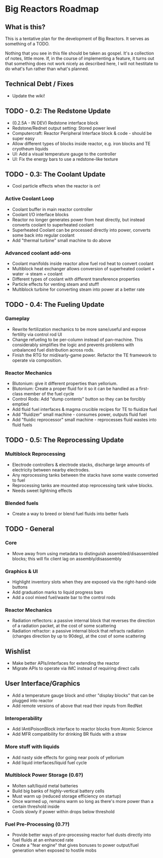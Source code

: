 Big Reactors Roadmap
====================

What is this?
-------------

This is a tentative plan for the development of Big Reactors. It serves as something of a TODO.

Nothing that you see in this file should be taken as gospel. It's a collection of notes, little more. If, in the course of implementing a feature, it turns out that something does not work nicely as described here, I will not hestitate to do what's fun rather than what's planned.

Technical Debt / Fixes
----------------------
- Update the wiki!

TODO - 0.2: The Redstone Update
-------------------------------
- (0.2.5A - IN DEV) Redstone interface block
- Redstone/Rednet output setting: Stored power level
- Computercraft: Reactor Peripheral Interface block & code - should be super easy
- Allow different types of blocks inside reactor, e.g. iron blocks and TE cryotheum liquids
- UI: Add a visual temperature gauge to the controller
- UI: Fix the energy bars to use a redstone-like texture

TODO - 0.3: The Coolant Update
------------------------------
- Cool particle effects when the reactor is on!

### Active Coolant Loop
- Coolant buffer in main reactor controller
- Coolant I/O interface blocks
- Reactor no longer generates power from heat directly, but instead converts coolant to superheated coolant
- Superheated Coolant can be processed directly into power, converts some back into regular coolant
- Add "thermal turbine" small machine to do above

### Advanced coolant add-ons
- Coolant manifolds inside reactor allow fuel rod heat to convert coolant
- Multiblock heat exchanger allows conversion of superheated coolant + water -> steam + coolant
- Different types of coolant with different transference properties
- Particle effects for venting steam and stuff!
- Multiblock turbine for converting steam into power at a better rate

TODO - 0.4: The Fueling Update
------------------------------
### Gameplay
- Rewrite fertilization mechanics to be more sane/useful and expose fertility via control rod UI
- Change refueling to be per-column instead of pan-machine. This considerably simplifies the logic
  and prevents problems with unbalanced fuel distribution across rods.
- Finish the RTG for mid/early-game power. Refactor the TE framework to operate via composition.

### Reactor Mechanics
- Blutonium: give it different properties than yellorium.
- Blutonium: Create a proper fluid for it so it can be handled as a first-class member of the fuel cycle
- Control Rods: Add "dump contents" button so they can be forcibly emptied
- Add fluid fuel interfaces & magma crucible recipes for TE to fluidize fuel
- Add "fluidizer" small machine - consumes power, outputs fluid fuel
- Add "fluidic reprocessor" small machine - reprocesses fluid wastes into fluid fuels

TODO - 0.5: The Reprocessing Update
-----------------------------------
### Multiblock Reprocessing
- Electrode controllers & electrode stacks, discharge large amounts of electricity between nearby electrodes.
- Any reprocessing tanks between the stacks have some waste converted to fuel
- Reprocessing tanks are mounted atop reprocessing tank valve blocks.
- Needs sweet lightning effects

### Blended fuels
- Create a way to breed or blend fuel fluids into better fuels

TODO - General
--------------

### Core
- Move away from using metadata to distinguish assembled/disassembled blocks; this will fix client lag on assembly/disassembly

### Graphics & UI
- Highlight inventory slots when they are exposed via the right-hand-side buttons
- Add graduation marks to liquid progress bars
- Add a cool mixed fuel/waste bar to the control rods

### Reactor Mechanics
- Radiation reflectors: a passive internal block that reverses the direction of a radiation packet, at the cost of some scattering
- Radiation refractor: a passive internal block that refracts radiation (changes direction by up to 90deg), at the cost of some scattering

Wishlist
--------
- Make better APIs/interfaces for extending the reactor
- Migrate APIs to operate via IMC instead of requiring direct calls

## User Interface/Graphics
- Add a temperature gauge block and other "display blocks" that can be plugged into reactor
- Add remote versions of above that read their inputs from RedNet

### Interoperability
- Add IAntiPoisonBlock interface to reactor blocks from Atomic Science
- Add MFR compatibility for drinking BR fluids with a straw

### More stuff with liquids
- Add nasty side effects for going near pools of yellorium
- Add liquid interfaces/liquid fuel cycle

### Multiblock Power Storage (0.6?)
- Molten salt/liquid metal batteries
- Build big banks of highly-vertical battery cells
- Must warm up (reduced storage efficiency on startup)
- Once warmed up, remains warm so long as there's more power than a certain threshold inside
- Cools slowly if power within drops below threshold

### Fuel Pre-Processing (0.7?)
- Provide better ways of pre-processing reactor fuel dusts directly into fuel fluids at an enhanced rate
- Create a "fear engine" that gives bonuses to power output/fuel generation when exposed to hostile mobs